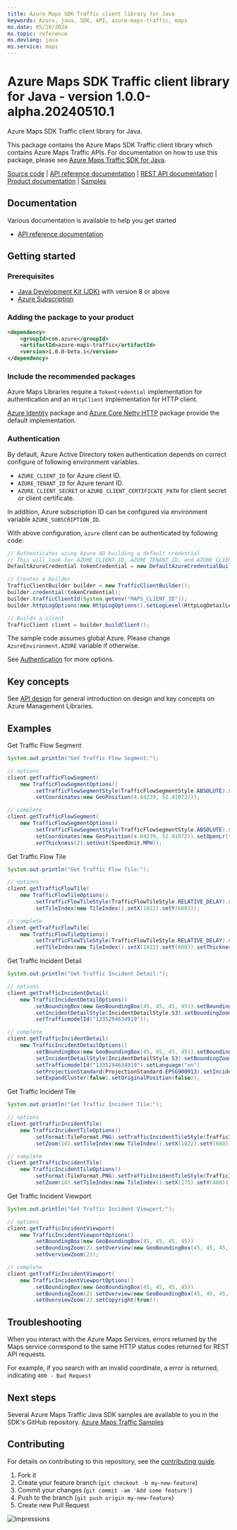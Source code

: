 ```yaml
---
title: Azure Maps SDK Traffic client library for Java
keywords: Azure, java, SDK, API, azure-maps-traffic, maps
ms.date: 05/10/2024
ms.topic: reference
ms.devlang: java
ms.service: maps
---
```

# Azure Maps SDK Traffic client library for Java - version 1.0.0-alpha.20240510.1 


Azure Maps SDK Traffic client library for Java.

This package contains the Azure Maps SDK Traffic client library which contains Azure Maps Traffic APIs. For documentation on how to use this package, please see [Azure Maps Traffic SDK for Java](/rest/api/maps/traffic).

[Source code][source] | [API reference documentation][docs] | [REST API documentation][rest_docs] | [Product documentation][product_docs] | [Samples][samples]

## Documentation

Various documentation is available to help you get started

- [API reference documentation][docs]

## Getting started

### Prerequisites

- [Java Development Kit (JDK)][jdk] with version 8 or above
- [Azure Subscription][azure_subscription]

### Adding the package to your product


[//]: # ({x-version-update-start;com.azure:azure-maps-traffic;current})
```xml
<dependency>
    <groupId>com.azure</groupId>
    <artifactId>azure-maps-traffic</artifactId>
    <version>1.0.0-beta.1</version>
</dependency>
```
[//]: # ({x-version-update-end})

### Include the recommended packages

Azure Maps Libraries require a `TokenCredential` implementation for authentication and an `HttpClient` implementation for HTTP client.

[Azure Identity][azure_identity] package and [Azure Core Netty HTTP][azure_core_http_netty] package provide the default implementation.

### Authentication

By default, Azure Active Directory token authentication depends on correct configure of following environment variables.

- `AZURE_CLIENT_ID` for Azure client ID.
- `AZURE_TENANT_ID` for Azure tenant ID.
- `AZURE_CLIENT_SECRET` or `AZURE_CLIENT_CERTIFICATE_PATH` for client secret or client certificate.

In addition, Azure subscription ID can be configured via environment variable `AZURE_SUBSCRIPTION_ID`.

With above configuration, `azure` client can be authenticated by following code:

```java com.azure.maps.traffic.sync.builder.ad.instantiation
// Authenticates using Azure AD building a default credential
// This will look for AZURE_CLIENT_ID, AZURE_TENANT_ID, and AZURE_CLIENT_SECRET env variables
DefaultAzureCredential tokenCredential = new DefaultAzureCredentialBuilder().build();

// Creates a builder
TrafficClientBuilder builder = new TrafficClientBuilder();
builder.credential(tokenCredential);
builder.trafficClientId(System.getenv("MAPS_CLIENT_ID"));
builder.httpLogOptions(new HttpLogOptions().setLogLevel(HttpLogDetailLevel.BODY_AND_HEADERS));

// Builds a client
TrafficClient client = builder.buildClient();
```

The sample code assumes global Azure. Please change `AzureEnvironment.AZURE` variable if otherwise.

See [Authentication][authenticate] for more options.

## Key concepts

See [API design][design] for general introduction on design and key concepts on Azure Management Libraries.

## Examples
Get Traffic Flow Segment
```java com.azure.maps.traffic.sync.get_traffic_flow_segment
System.out.println("Get Traffic Flow Segment:");

// options
client.getTrafficFlowSegment(
    new TrafficFlowSegmentOptions()
        .setTrafficFlowSegmentStyle(TrafficFlowSegmentStyle.ABSOLUTE).setZoom(10)
        .setCoordinates(new GeoPosition(4.84239, 52.41072)));

// complete
client.getTrafficFlowSegment(
    new TrafficFlowSegmentOptions()
        .setTrafficFlowSegmentStyle(TrafficFlowSegmentStyle.ABSOLUTE).setZoom(10)
        .setCoordinates(new GeoPosition(4.84239, 52.41072)).setOpenLr(false)
        .setThickness(2).setUnit(SpeedUnit.MPH));
```

Get Traffic Flow Tile
```java com.azure.maps.traffic.sync.get_traffic_flow_tile
System.out.println("Get Traffic Flow Tile:");

// options
client.getTrafficFlowTile(
    new TrafficFlowTileOptions()
        .setTrafficFlowTileStyle(TrafficFlowTileStyle.RELATIVE_DELAY).setFormat(TileFormat.PNG).setZoom(10)
        .setTileIndex(new TileIndex().setX(1022).setY(680)));

// complete
client.getTrafficFlowTile(
    new TrafficFlowTileOptions()
        .setTrafficFlowTileStyle(TrafficFlowTileStyle.RELATIVE_DELAY).setFormat(TileFormat.PNG).setZoom(10)
        .setTileIndex(new TileIndex().setX(1022).setY(680)).setThickness(10));
```

Get Traffic Incident Detail
```java com.azure.maps.traffic.sync.get_traffic_incident_detail
System.out.println("Get Traffic Incident Detail:");

// options
client.getTrafficIncidentDetail(
    new TrafficIncidentDetailOptions()
        .setBoundingBox(new GeoBoundingBox(45, 45, 45, 45)).setBoundingZoom(11)
        .setIncidentDetailStyle(IncidentDetailStyle.S3).setBoundingZoom(11)
        .setTrafficmodelId("1335294634919"));

// complete
client.getTrafficIncidentDetail(
    new TrafficIncidentDetailOptions()
        .setBoundingBox(new GeoBoundingBox(45, 45, 45, 45)).setBoundingZoom(11)
        .setIncidentDetailStyle(IncidentDetailStyle.S3).setBoundingZoom(11)
        .setTrafficmodelId("1335294634919").setLanguage("en")
        .setProjectionStandard(ProjectionStandard.EPSG900913).setIncidentGeometryType(IncidentGeometryType.ORIGINAL)
        .setExpandCluster(false).setOriginalPosition(false));
```

Get Traffic Incident Tile
```java com.azure.maps.traffic.sync.get_traffic_incident_tile
System.out.println("Get Traffic Incident Tile:");

// options
client.getTrafficIncidentTile(
    new TrafficIncidentTileOptions()
        .setFormat(TileFormat.PNG).setTrafficIncidentTileStyle(TrafficIncidentTileStyle.S3)
        .setZoom(10).setTileIndex(new TileIndex().setX(1022).setY(680)));

// complete
client.getTrafficIncidentTile(
    new TrafficIncidentTileOptions()
        .setFormat(TileFormat.PNG).setTrafficIncidentTileStyle(TrafficIncidentTileStyle.S3)
        .setZoom(10).setTileIndex(new TileIndex().setX(175).setY(408)));
```

Get Traffic Incident Viewport
```java com.azure.maps.traffic.sync.get_traffic_incident_viewport
System.out.println("Get Traffic Incident Viewport:");

// options
client.getTrafficIncidentViewport(
    new TrafficIncidentViewportOptions()
        .setBoundingBox(new GeoBoundingBox(45, 45, 45, 45))
        .setBoundingZoom(2).setOverview(new GeoBoundingBox(45, 45, 45, 45))
        .setOverviewZoom(2));

// complete
client.getTrafficIncidentViewport(
    new TrafficIncidentViewportOptions()
        .setBoundingBox(new GeoBoundingBox(45, 45, 45, 45))
        .setBoundingZoom(2).setOverview(new GeoBoundingBox(45, 45, 45, 45))
        .setOverviewZoom(2).setCopyright(true));
```

## Troubleshooting
When you interact with the Azure Maps Services, errors returned by the Maps service correspond to the same HTTP status codes returned for REST API requests.

For example, if you search with an invalid coordinate, a error is returned, indicating `400 - Bad Request`
## Next steps

Several Azure Maps Traffic Java SDK samples are available to you in the SDK's GitHub repository.
[Azure Maps Traffic Samples](https://github.com/Azure/azure-sdk-for-java/tree/main/sdk/maps/azure-maps-traffic/src/samples)

## Contributing

For details on contributing to this repository, see the [contributing guide](https://github.com/Azure/azure-sdk-for-java/blob/main/CONTRIBUTING.md).

1. Fork it
1. Create your feature branch (`git checkout -b my-new-feature`)
1. Commit your changes (`git commit -am 'Add some feature'`)
1. Push to the branch (`git push origin my-new-feature`)
1. Create new Pull Request

<!-- LINKS -->
[source]: https://github.com/Azure/azure-sdk-for-java/tree/main/sdk/maps/azure-maps-traffic/src
[samples]:  https://github.com/Azure/azure-sdk-for-java/tree/main/sdk/maps/azure-maps-traffic/src/samples
[rest_docs]: /rest/api/maps
[product_docs]: /azure/azure-maps/
[docs]: https://azure.github.io/azure-sdk-for-java/
[jdk]: /java/azure/jdk/
[azure_subscription]: https://azure.microsoft.com/free/
[azure_identity]: https://github.com/Azure/azure-sdk-for-java/blob/main/sdk/identity/azure-identity
[azure_core_http_netty]: https://github.com/Azure/azure-sdk-for-java/blob/main/sdk/core/azure-core-http-netty
[authenticate]: https://github.com/Azure/azure-sdk-for-java/blob/main/sdk/resourcemanager/docs/AUTH.md
[design]: https://github.com/Azure/azure-sdk-for-java/blob/main/sdk/resourcemanager/docs/DESIGN.md

![Impressions](https://azure-sdk-impressions.azurewebsites.net/api/impressions/azure-sdk-for-java%2Fsdk%2Fmaps%2Fazure-maps-traffic%2FREADME.png)

